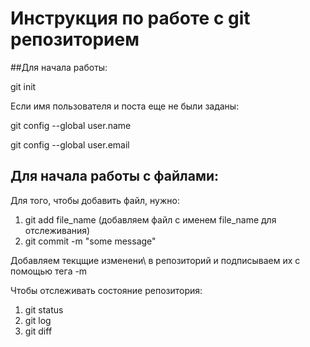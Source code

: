 # Инструкция по работе с git репозиторием

##Для начала работы:

git init

Если имя пользователя и поста еще не были заданы:

git config --global user.name

git config --global user.email

## Для начала работы с файлами:

Для того, чтобы добавить файл, нужно:

1. git add file_name (добавляем файл с именем file_name для отслеживания)
2. git commit -m "some message"

Добавляем текцщие изменени\ в репозиторий и подписываем их с помощью тега -m

Чтобы отслеживать состояние репозитория:
1. git status
2. git log
3. git diff



